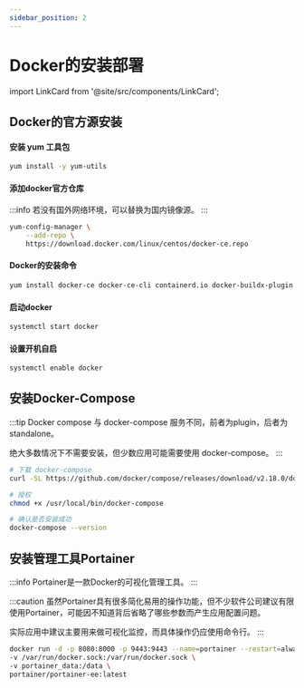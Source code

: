 ```yaml
---
sidebar_position: 2
---
```


# Docker的安装部署

import LinkCard from '@site/src/components/LinkCard';

<LinkCard title="Docker官方安装文档" description="Install Docker Engine on CentOS | Docker Documentation" to="https://docs.docker.com/engine/install/centos/#install-using-the-repository" />

## Docker的官方源安装

#### 安装 yum 工具包
```bash
yum install -y yum-utils
```

#### 添加docker官方仓库

:::info 若没有国外网络环境，可以替换为国内镜像源。
:::

```bash
yum-config-manager \
    --add-repo \
    https://download.docker.com/linux/centos/docker-ce.repo
```

#### Docker的安装命令
```bash
yum install docker-ce docker-ce-cli containerd.io docker-buildx-plugin docker-compose-plugin
```

#### 启动docker
```bash
systemctl start docker
```

#### 设置开机自启
```bash
systemctl enable docker
```

## 安装Docker-Compose

:::tip
Docker compose 与 docker-compose 服务不同，前者为plugin，后者为standalone。

绝大多数情况下不需要安装，但少数应用可能需要使用 docker-compose。
:::

```bash
# 下载 docker-compose
curl -SL https://github.com/docker/compose/releases/download/v2.18.0/docker-compose-linux-x86_64 -o /usr/local/bin/docker-compose

# 授权
chmod +x /usr/local/bin/docker-compose

# 确认是否安装成功
docker-compose --version
```

## 安装管理工具Portainer

:::info Portainer是一款Docker的可视化管理工具。
:::

:::caution
虽然Portainer具有很多简化易用的操作功能，但不少软件公司建议有限使用Portainer，可能因不知道背后省略了哪些参数而产生应用配置问题。

实际应用中建议主要用来做可视化监控，而具体操作仍应使用命令行。
:::

```bash
docker run -d -p 8080:8000 -p 9443:9443 --name=portainer --restart=always \
-v /var/run/docker.sock:/var/run/docker.sock \
-v portainer_data:/data \
portainer/portainer-ee:latest
```